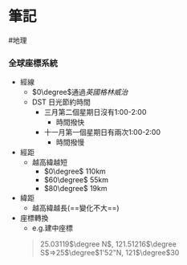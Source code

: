 # 筆記
#地理 

### 全球座標系統
- 經線
	- $0\degree$通過*英國格林威治*
	- DST 日光節約時間
		- 三月第二個星期日沒有1:00-2:00
			- 時間撥快
		- 十一月第一個星期日有兩次1:00-2:00
			- 時間撥慢
- 經距
	- 越高緯越短
		- $0\degree$ 110km
		- $60\degree$ 55km
		- $80\degree$ 19km
- 緯距
	- 越高緯越長(==變化不大==)
- 座標轉換
	- e.g.建中座標
	> 25.03119$\degree N$, 121.51216$\degree S$=>25$\degree$1'52"N, 121$\degree$30